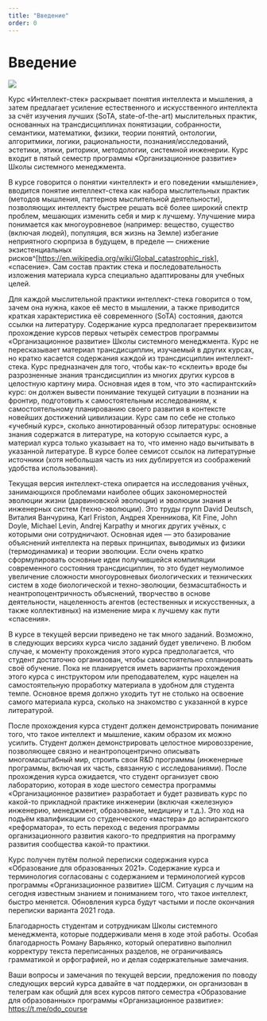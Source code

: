 ```yaml
---
title: "Введение"
order: 0
---
```


# Введение

![](/ru/intellect-stack/0.jpg)

Курс «Интеллект-стек» раскрывает понятия интеллекта и мышления, а затем предлагает усиление естественного и искусственного интеллекта за счёт изучения лучших (SoTA, state-of-the-art) мыслительных практик, основанных на трансдисциплинах понятизации, собранности, семантики, математики, физики, теории понятий, онтологии, алгоритмики, логики, рациональности, познания/исследований, эстетики, этики, риторики, методологии, системной инженерии. Курс входит в пятый семестр программы «Организационное развитие» Школы системного менеджмента.

В курсе говорится о понятии «интеллект» и его поведении «мышление», вводится понятие интеллект-стека как набора мыслительных практик (методов мышления, паттернов мыслительной деятельности), позволяющих интеллекту быстрее решать всё более широкий спектр проблем, мешающих изменить себя и мир к лучшему. Улучшение мира понимается как многоуровневое (например: вещество, существо (включая людей), популяция, вся жизнь на Земле) избегание неприятного сюрприза в будущем, в пределе — снижение экзистенциальных рисков^[<https://en.wikipedia.org/wiki/Global_catastrophic_risk>], «спасение». Сам состав практик стека и последовательность изложения материала курса специально адаптированы для учебных целей.

Для каждой мыслительной практики интеллект-стека говорится о том, зачем она нужна, какое её место в мышлении, а также приводится краткая характеристика её современного (SoTA) состояния, даются ссылки на литературу. Содержание курса предполагает пререквизитом прохождение курсов первых четырёх семестров программы «Организационное развитие» Школы системного менеджмента. Курс не пересказывает материал трансдисциплин, изучаемый в других курсах, но кратко касается содержания каждой из трансдисциплин интеллект-стека. Курс предназначен для того, чтобы как-то «склеить» вроде бы разрозненные знания трансдисциплин из многих других курсов в целостную картину мира. Основная идея в том, что это «аспирантский» курс: он должен вывести понимание текущей ситуации в познании на фронтир, подготовить к самостоятельным исследованиям, к самостоятельному планированию своего развития в контексте новейших достижений цивилизации. Курс сам по себе не столько «учебный курс», сколько аннотированный обзор литературы: основные знания содержатся в литературе, на которую ссылается курс, а материал курса только указывает на то, что именно надо вычитывать в указанной литературе. В курсе более семисот ссылок на литературные источники (хотя небольшая часть из них дублируется из соображений удобства использования).

Текущая версия интеллект-стека опирается на исследования учёных, занимающихся проблемами наиболее общих закономерностей эволюции жизни (дарвиновской эволюции) и эволюции знания и инженерных систем (техно-эволюции). Это труды групп David Deutsch, Виталия Ванчурина, Karl Friston, Андрея Хренникова, Kit Fine, John Doyle, Michael Levin, Andrej Karpathy и многих других учёных, с которыми они сотрудничают. Основная идея — это базирование объяснений интеллекта на первых принципах, выводимых из физики (термодинамика) и теории эволюции. Если очень кратко сформулировать основные идеи получившейся компиляции современного состояния трансдисциплин, то это будет неумолимое увеличение сложности многоуровневых биологических и технических систем в ходе биологической и техно-эволюции, безмасштабность и неантропоцентричность объяснений, творчество в основе деятельности, нацеленность агентов (естественных и искусственных, а также коллективных) на изменение мира к лучшему как пути «спасения».

В курсе в текущей версии приведено не так много заданий. Возможно, в следующих версиях курса число заданий будет увеличено. В любом случае, к моменту прохождения этого курса предполагается, что студент достаточно организован, чтобы самостоятельно спланировать своё обучение. Пока не планируется иметь варианты прохождения этого курса с инструктором или преподавателем, курс нацелен на самостоятельную проработку материала в удобном для студента темпе. Основное время должно уходить тут не столько на освоение самого материала курса, сколько на знакомство с указанной в курсе литературой.

После прохождения курса студент должен демонстрировать понимание того, что такое интеллект и мышление, каким образом их можно усилить. Студент должен демонстрировать целостное мировоззрение, позволяющее связно и неантропоцентрично описывать многомасштабный мир, строить свои R&D программы (инженерные программы, включая их часть, связанную с исследованиями). После прохождения курса ожидается, что студент организует свою лабораторию, которая в ходе шестого семестра программы «Организационное развитие» разработает и будет развивать курс по какой-то прикладной практике инженерии (включая «железную» инженерию, менеджмент, образование, медицину и т.д.). Это ход на подъём квалификации со студенческого «мастера» до аспирантского «реформатора», то есть переход с ведения программы организационного развития какого-то предприятия на программу развития сообщества какой-то практики.

Курс получен путём полной переписки содержания курса «Образование для образованных 2021». Содержание курса и терминология согласованы с содержанием и терминологией курсов программы «Организационное развитие» ШСМ. Ситуация с лучшим на сегодня известным знанием и пониманием того, что такое интеллект, быстро меняется. Обновления курса будут частыми и после окончания переписки варианта 2021 года.

Благодарность студентам и сотрудникам Школы системного менеджмента, которые поддерживали меня в ходе этой работы. Особая благодарность Роману Варьянко, который оперативно выполнил корректуру текста переписанных разделов, не ограничиваясь грамматикой и орфографией, но и делая содержательные замечания.

Ваши вопросы и замечания по текущей версии, предложения по поводу следующих версий курса давайте в чат поддержки, он организован в телеграм как общий для всех курсов пятого семестра «Образование для образованных» программы «Организационное развитие»: <https://t.me/odo_course>